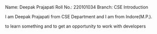 Name: Deepak Prajapati 
Roll No.: 220101034 
Branch: CSE Introduction

I am Deepak Prajapati from CSE Department and I am from Indore(M.P.).

to learn something and to get an opportunity to work with developers